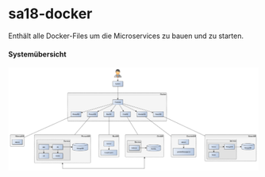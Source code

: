 # sa18-docker
Enthält alle Docker-Files um die Microservices zu bauen und zu starten.


#### Systemübersicht
![Systemübersicht](https://github.com/rzirk/sa18-docker/blob/ortms/docu/Softwarearchitektur_Ubersicht_System_Bausteinsicht.png)
